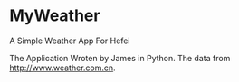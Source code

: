 MyWeather
=========

A Simple Weather App For Hefei

The Application Wroten by James in Python. The data from http://www.weather.com.cn.
